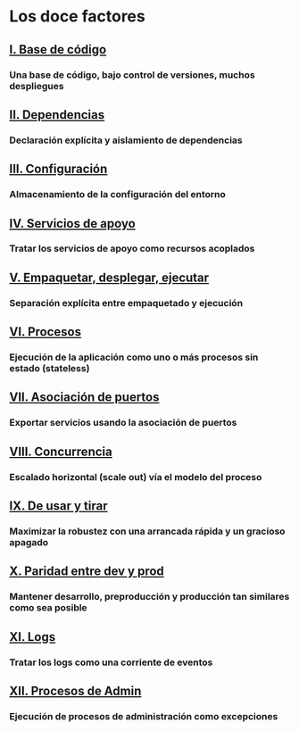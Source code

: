 Los doce factores
==================

## [I. Base de código](./codebase)
### Una base de código, bajo control de versiones, muchos despliegues

## [II. Dependencias](./dependencies)
### Declaración explícita y aislamiento de dependencias

## [III. Configuración](./config)
### Almacenamiento de la configuración del entorno

## [IV. Servicios de apoyo](./backing-services)
### Tratar los servicios de apoyo como recursos acoplados

## [V. Empaquetar, desplegar, ejecutar](./build-release-run)
### Separación explícita entre empaquetado y ejecución

## [VI. Procesos](./processes)
### Ejecución de la aplicación como uno o más procesos sin estado (stateless)

## [VII. Asociación de puertos](./port-binding)
### Exportar servicios usando la asociación de puertos

## [VIII. Concurrencia](./concurrency)
### Escalado horizontal (scale out) vía el modelo del proceso

## [IX. De usar y tirar](./disposability)
### Maximizar la robustez con una arrancada rápida y un gracioso apagado

## [X. Paridad entre dev y prod](./dev-prod-parity)
### Mantener desarrollo, preproducción y producción tan similares como sea posible

## [XI. Logs](./logs)
### Tratar los logs como una corriente de eventos

## [XII. Procesos de Admin](./admin-processes)
### Ejecución de procesos de administración como excepciones
